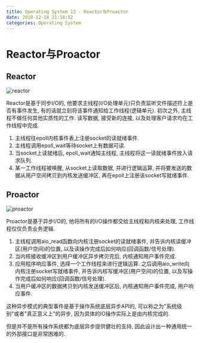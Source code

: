 ```yaml
---
title: Operating System 12 - Reactor与Proactor
date: 2018-12-18 21:18:52
categories: Operating System
---
```

# Reactor与Proactor

<!--more-->

## Reactor

![reactor](https://res.cloudinary.com/dpe4i978o/image/upload/v1545138936/IO/reactor.png)

Reactor是基于同步I/O的, 他要求主线程(I/O处理单元)只负责监听文件描述符上是否有事件发生, 有的话就立刻将该事件通知给工作线程(逻辑单元). 初次之外, 主线程不做任何其他实质性的工作. 读写数据, 接受新的连接, 以及处理客户请求均在工作线程中完成.

1. 主线程往epoll内核事件表上注册socket的读就绪事件.
2. 主线程调用epoll_wait等待socket上有数据可读.
3. 当socket上读就绪后, epoll_wait通知主线程, 主线程将这一读就绪事件放入请求队列.
4. 某一工作线程被唤醒, 从socket上读取数据, 并进行逻辑运算, 并将要发送的数据从用户空间拷贝到内核发送缓冲区, 再在epoll上注册该socket写就绪事件.

## Proactor

![proactor](https://res.cloudinary.com/dpe4i978o/image/upload/v1545138893/IO/proactor.png)

Proactor是基于异步I/O的, 他将所有的I/O操作都交给主线程和内核来处理, 工作线程仅仅负责业务逻辑.

1. 主线程调用aio_read函数向内核注册socket的读就绪事件, 并告诉内核读缓冲区(用户空间)的位置, 以及读操作完成后如何响应(回调函数/信号处理).
2. 当内核接收缓冲区到用户缓冲区异步拷贝完后, 内核通知用户事件完成.
3. 应用程序响应事件, 选择一个工作线程来进行逻辑运算. 之后调用aio_write向内核注册socket写就绪事件, 并告诉内核写缓冲区(用户空间)的位置, 以及写操作完成后如何响应(回调函数/信号处理).
4. 当用户缓冲区的数据拷贝到内核发送缓冲区后, 内核通知用户事件完成, 用户响应事件.

这种异步模式的典型事件是基于操作系统底层异步API的, 可以称之为"系统级别"或者"真正意义上"的异步, 因为具体的IO操作实际上是由内核完成的.

但是并不是所有操作系统都为底层异步提供健壮的支持, 因此设计出一种通用统一的外部接口是非常困难的.